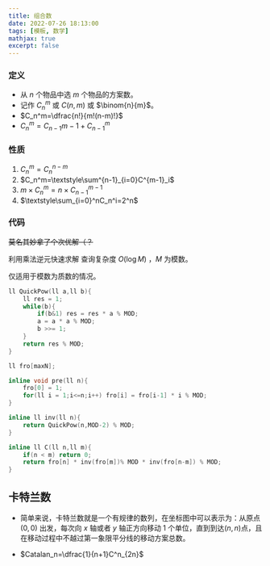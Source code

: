 ```yaml
---
title: 组合数
date: 2022-07-26 18:13:00
tags: [模板, 数学]
mathjax: true
excerpt: false
---
```




### 定义

- 从 $n$ 个物品中选 $m$ 个物品的方案数。
- 记作 $C^m_n$ 或 $C(n,m)$ 或 $\binom{n}{m}$。
- $C_n^m=\dfrac{n!}{m!(n-m)!}$
- $C_n^m=C_{n-1}{m-1}+C_{n-1}^{m}$

### 性质

1. $C^m_n=C^{n-m}_n$
2. $C_n^m=\textstyle\sum^{n-1}_{i=0}C^{m-1}_i$
3. $m\times C_n^m=n\times C^{m-1}_{n-1}$
4. $\textstyle\sum_{i=0}^nC_n^i=2^n$

### 代码

~~莫名其妙拿了个次优解（？~~

利用乘法逆元快速求解 查询复杂度 $O(\log M)$ ，$M$ 为模数。

仅适用于模数为质数的情况。

```cpp
ll QuickPow(ll a,ll b){
	ll res = 1;
	while(b){
		if(b&1) res = res * a % MOD;
		a = a * a % MOD;
		b >>= 1;
	}
	return res % MOD;
}

ll fro[maxN];

inline void pre(ll n){
	fro[0] = 1;
	for(ll i = 1;i<=n;i++) fro[i] = fro[i-1] * i % MOD;
}

inline ll inv(ll n){
	return QuickPow(n,MOD-2) % MOD;
}

inline ll C(ll n,ll m){
	if(n < m) return 0;
	return fro[n] * inv(fro[m])% MOD * inv(fro[n-m]) % MOD;
}
```

## 卡特兰数

- 简单来说，卡特兰数就是一个有规律的数列，在坐标图中可以表示为：从原点 $(0,0)$ 出发，每次向 $x$ 轴或者 $y$ 轴正方向移动 $1$ 个单位，直到到达$(n,n)$点，且在移动过程中不越过第一象限平分线的移动方案总数。

- $Catalan_n=\dfrac{1}{n+1}C^n_{2n}$
